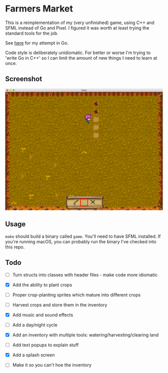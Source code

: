 # Farmers Market 

This is a reimplementation of my (very unfinished) game, using C++ and SFML instead of Go and Pixel. I figured it was worth at least trying the standard tools for the job.

See [here](https://github.com/sgoedecke/farmers-market) for my attempt in Go.

Code style is deliberately unidiomatic. For better or worse I'm trying to 'write Go in C++' so I can limit the amount of new things I need to learn at once.

## Screenshot

![screenshot](./grow-screenshot.png)

## Usage

`make` should build a binary called `game`. You'll need to have SFML installed. If you're running macOS, you can probably run the binary I've checked into this repo.

## Todo

- [ ] Turn structs into classes with header files - make code more idiomatic
- [X] Add the ability to plant crops
- [ ] Proper crop-planting sprites which mature into different crops
- [ ] Harvest crops and store them in the inventory
- [X] Add music and sound effects 
- [ ] Add a day/night cycle
- [X] Add an inventory with multiple tools: watering/harvesting/clearing land
- [ ] Add text popups to explain stuff
- [X] Add a splash screen 
- [ ] Make it so you can't hoe the inventory

